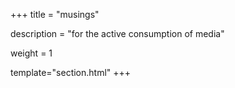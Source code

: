 +++
title = "musings"

description = "for the active consumption of media"

weight = 1

template="section.html"
+++